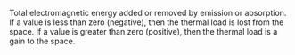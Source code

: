﻿Total electromagnetic energy added or removed by emission or absorption.  If a value is less than zero (negative), then the thermal load is lost from the space. If a value is greater than zero (positive), then the thermal load is a gain to the space.
